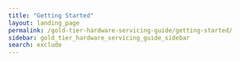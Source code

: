 ```yaml
---
title: "Getting Started"
layout: landing_page
permalink: /gold-tier-hardware-servicing-guide/getting-started/
sidebar: gold_tier_hardware_servicing_guide_sidebar
search: exclude
---
```

